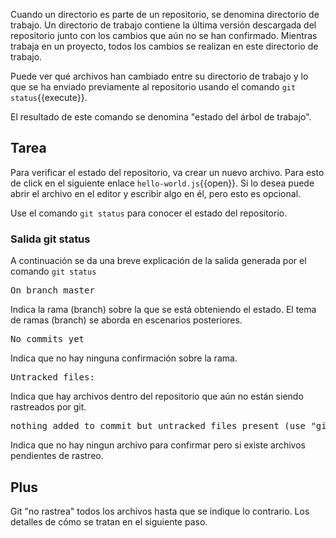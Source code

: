 Cuando un directorio es parte de un repositorio, se denomina directorio de trabajo. Un directorio de trabajo contiene la última versión descargada del repositorio junto con los cambios que aún no se han confirmado. Mientras trabaja en un proyecto, todos los cambios se realizan en este directorio de trabajo.  

Puede ver qué archivos han cambiado entre su directorio de trabajo y lo que se ha enviado previamente al repositorio usando el comando `git status`{{execute}}.  

El resultado de este comando se denomina "estado del árbol de trabajo".

## Tarea

Para verificar el estado del repositorio, va crear un nuevo archivo. Para esto de click en el siguiente enlace `hello-world.js`{{open}}. Si lo desea puede abrir el archivo en el editor y escribir algo en él, pero esto es opcional.

Use el comando `git status` para conocer el estado del repositorio.

### Salida git status

A continuación se da una breve explicación de la salida generada por el comando `git status` 
<pre>
On branch master
</pre>
Indica la rama (branch) sobre la que se está obteniendo el estado. El tema de ramas (branch) se aborda en escenarios posteriores.  
<pre>No commits yet</pre>
Indica que no hay ninguna confirmación sobre la rama.
<pre>Untracked files:</pre>
Indica que hay archivos dentro del repositorio que aún no están siendo rastreados por git.
<pre>nothing added to commit but untracked files present (use "git add" to track)</pre>
Indica que no hay ningun archivo para confirmar pero si existe archivos pendientes de rastreo.


## Plus
Git "no rastrea" todos los archivos hasta que se indique lo contrario. Los detalles de cómo se tratan en el siguiente paso.
